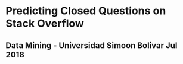 # Predicting Closed Questions on Stack Overflow
## Data Mining - Universidad Simoon Bolivar Jul 2018
